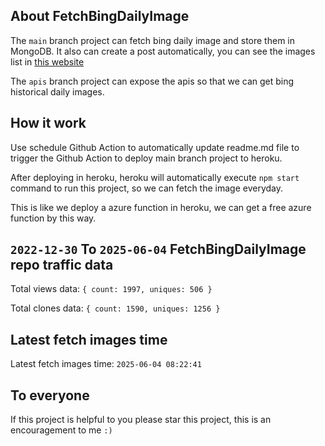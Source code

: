 ## About FetchBingDailyImage

The `main` branch project can fetch bing daily image and store them in MongoDB.
It also can create a post automatically, you can see the images list in [this website](https://oursalbum.netlify.app)

The `apis` branch project can expose the apis so that we can get bing historical daily images.

## How it work

Use schedule Github Action to automatically update readme.md file to trigger the Github Action to deploy main branch project to heroku.

After deploying in heroku, heroku will automatically execute `npm start` command to run this project, so we can fetch the image everyday.

This is like we deploy a azure function in heroku, we can get a free azure function by this way.

## `2022-12-30` To `2025-06-04` FetchBingDailyImage repo traffic data

Total views data: `{ count: 1997, uniques: 506 }`

Total clones data: `{ count: 1590, uniques: 1256 }`

## Latest fetch images time

Latest fetch images time: `2025-06-04 08:22:41`

## To everyone

If this project is helpful to you please star this project, this is an encouragement to me `:)`



